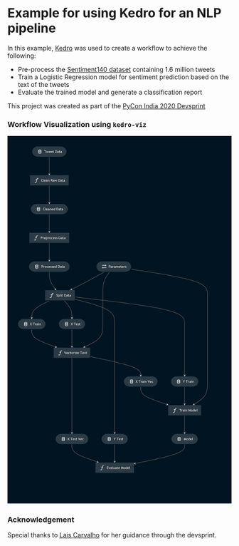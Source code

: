 # Example for using Kedro for an NLP pipeline

In this example, [Kedro](https://github.com/quantumblacklabs/kedro) was used to create a workflow to achieve the following:
* Pre-process the [Sentiment140 dataset](https://www.kaggle.com/kazanova/sentiment140) containing 1.6 million tweets
* Train a Logistic Regression model for sentiment prediction based on the text of the tweets
* Evaluate the trained model and generate a classification report

This project was created as part of the [PyCon India 2020 Devsprint](https://in.pycon.org/2020/)

### Workflow Visualization using ```kedro-viz```
![Pipeline Image](./kedro-pipeline.png)

### Acknowledgement

Special thanks to [Lais Carvalho](https://github.com/laisbsc) for her guidance through the devsprint.
